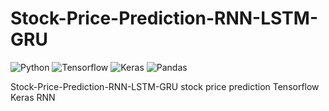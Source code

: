 # Stock-Price-Prediction-RNN-LSTM-GRU

![Python](https://img.shields.io/badge/-Python-05122A?style=flat&logo=Python)
![Tensorflow](https://img.shields.io/badge/-Tensorflow-05122A?style=flat&logo=Tensorflow)
![Keras](https://img.shields.io/badge/-Keras-05122A?style=flat&logo=Keras)
![Pandas](https://img.shields.io/badge/-Pandas-05122A?style=flat&logo=Pandas)

Stock-Price-Prediction-RNN-LSTM-GRU
stock price prediction 
Tensorflow Keras RNN
